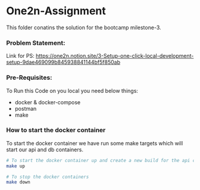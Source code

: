 
# One2n-Assignment
This folder conatins the solution for the bootcamp milestone-3. 

### Problem Statement:
Link for PS: https://one2n.notion.site/3-Setup-one-click-local-development-setup-9dae469099b845938841144bf5f850ab

### Pre-Requisites:
To Run this Code on you local you need below things:
* docker & docker-compose 
* postman
* make

### How to start the docker container

To start the docker container we have run some make targets which will start our api and db containers.


```bash
# To start the docker container up and create a new build for the api containers
make up

# To stop the docker containers 
make down

```





